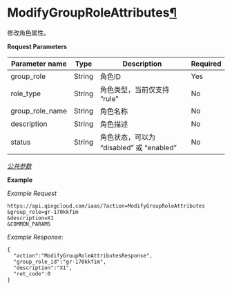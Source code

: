 ---
---

# ModifyGroupRoleAttributes[¶](#modifygrouproleattributes "永久链接至标题")

修改角色属性。

**Request Parameters**

| Parameter name | Type | Description | Required |
| --- | --- | --- | --- |
| group_role | String | 角色ID | Yes |
| role_type | String | 角色类型，当前仅支持 “rule” | No |
| group_role_name | String | 角色名称 | No |
| description | String | 角色描述 | No |
| status | String | 角色状态，可以为 “disabled” 或 “enabled” | No |

[_公共参数_](../../common/parameters.html#api-common-parameters)

**Example**

_Example Request_

```
https://api.qingcloud.com/iaas/?action=ModifyGroupRoleAttributes
&group_role=gr-170kkfim
&description=X1
&COMMON_PARAMS
```

_Example Response_:

```
{
  "action":"ModifyGroupRoleAttributesResponse",
  "group_role_id":"gr-170kkfim",
  "description":"X1",
  "ret_code":0
}
```
